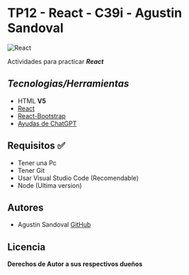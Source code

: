 # TP12 - React - C39i - Agustin Sandoval 

![React](https://upload.wikimedia.org/wikipedia/commons/thumb/4/47/React.svg/1200px-React.svg.png)

Actividades para practicar ***React***

## ***Tecnologias/Herramientas***

- HTML **V5**
- [React](https://es.react.dev/) 
- [React-Bootstrap](https://react-bootstrap.github.io/) 
- [Ayudas de ChatGPT](https://chat.openai.com/) 

## Requisitos ✅

- Tener una Pc
- Tener Git
- Usar Visual Studio Code (Recomendable)
- Node (Ultima version)

## Autores

- Agustin Sandoval [GitHub](https://github.com/Agustincomics)

##  Licencia

**Derechos de Autor a sus respectivos dueños**